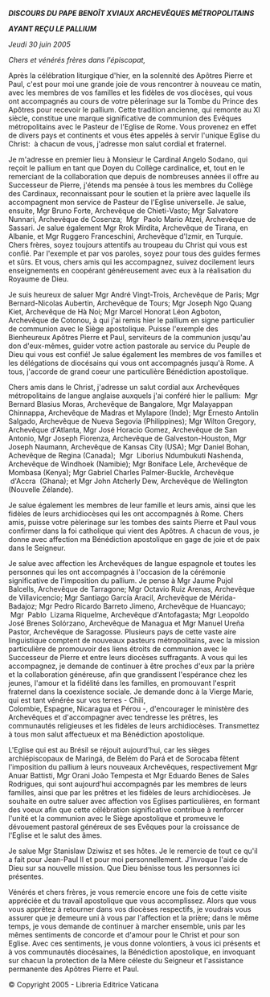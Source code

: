 ***DISCOURS DU PAPE BENOÎT XVI******AUX ARCHEVÊQUES MÉTROPOLITAINS***

***AYANT REÇU LE PALLIUM***

*Jeudi 30 juin 2005*

*Chers et vénérés frères dans l'épiscopat,*

Après la célébration liturgique d'hier, en la solennité des Apôtres Pierre et Paul, c'est pour moi une grande joie de vous rencontrer à nouveau ce matin, avec les membres de vos familles et les fidèles de vos diocèses, qui vous ont accompagnés au cours de votre pèlerinage sur la Tombe du Prince des Apôtres pour recevoir le pallium. Cette tradition ancienne, qui remonte au XI siècle, constitue une marque significative de communion des Evêques métropolitains avec le Pasteur de l'Eglise de Rome. Vous provenez en effet de divers pays et continents et vous êtes appelés à servir l'unique Eglise du Christ:  à chacun de vous, j'adresse mon salut cordial et fraternel.

Je m'adresse en premier lieu à Monsieur le Cardinal Angelo Sodano, qui reçoit le pallium en tant que Doyen du Collège cardinalice, et, tout en le remerciant de la collaboration que depuis de nombreuses années il offre au Successeur de Pierre, j'étends ma pensée à tous les membres du Collège des Cardinaux, reconnaissant pour le soutien et la prière avec laquelle ils accompagnent mon service de Pasteur de l'Eglise universelle. Je salue, ensuite, Mgr Bruno Forte, Archevêque de Chieti-Vasto; Mgr Salvatore Nunnari, Archevêque de Cosenza;  Mgr  Paolo Mario Atzei, Archevêque de Sassari. Je salue également Mgr Rrok Mirdita, Archevêque de Tirana, en Albanie, et Mgr Ruggero Franceschini, Archevêque d'Izmir, en Turquie. Chers frères, soyez toujours attentifs au troupeau du Christ qui vous est confié. Par l'exemple et par vos paroles, soyez pour tous des guides fermes et sûrs. Et vous, chers amis qui les accompagnez, suivez docilement leurs enseignements en coopérant généreusement avec eux à la réalisation du Royaume de Dieu.

Je suis heureux de saluer Mgr André Vingt-Trois, Archevêque de Paris; Mgr Bernard-Nicolas Aubertin, Archevêque de Tours; Mgr Joseph Ngo Quang Kiet, Archevêque de Hà Noi; Mgr Marcel Honorat Léon Agboton, Archevêque de Cotonou, à qui j'ai remis hier le pallium en signe particulier de communion avec le Siège apostolique. Puisse l'exemple des Bienheureux Apôtres Pierre et Paul, serviteurs de la communion jusqu'au don d'eux-mêmes, guider votre action pastorale au service du Peuple de Dieu qui vous est confié! Je salue également les membres de vos familles et les délégations de diocésains qui vous ont accompagnés jusqu'à Rome. A tous, j'accorde de grand coeur une particulière Bénédiction apostolique.

Chers amis dans le Christ, j'adresse un salut cordial aux Archevêques métropolitains de langue anglaise auxquels j'ai conféré hier le pallium:  Mgr Bernard Blasius Moras, Archevêque de Bangalore, Mgr Malayappan Chinnappa, Archevêque de Madras et Mylapore (Inde); Mgr Ernesto Antolin Salgado, Archevêque de Nueva Segovia (Philippines); Mgr Wilton Gregory, Archevêque d'Atlanta, Mgr José Horacio Gomez, Archevêque de San Antonio, Mgr Joseph Fiorenza, Archevêque de Galveston-Houston, Mgr Joseph Naumann, Archevêque de Kansas City (USA); Mgr Daniel Bohan, Achevêque de Regina (Canada);  Mgr  Liborius Ndumbukuti Nashenda, Archevêque de Windhoek (Namibie); Mgr Boniface Lele, Archevêque de Mombasa (Kenya); Mgr Gabriel Charles Palmer-Buckle, Archevêque  d'Accra  (Ghana); et Mgr John Atcherly Dew, Archevêque de Wellington (Nouvelle Zélande).

Je salue également les membres de leur famille et leurs amis, ainsi que les fidèles de leurs archidiocèses qui les ont accompagnés à Rome. Chers amis, puisse votre pèlerinage sur les tombes des saints Pierre et Paul vous confirmer dans la foi catholique qui vient des Apôtres. A chacun de vous, je donne avec affection ma Bénédiction apostolique en gage de joie et de paix dans le Seigneur.

Je salue avec affection les Archevêques de langue espagnole et toutes les personnes qui les ont accompagnés à l'occasion de la cérémonie significative de l'imposition du pallium. Je pense à Mgr Jaume Pujol Balcells, Archevêque de Tarragone; Mgr Octavio Ruiz Arenas, Archevêque de Villavicencio; Mgr Santiago García Aracil, Archevêque de Mérida-Badajoz; Mgr Pedro Ricardo Barreto Jimeno, Archevêque de Huancayo;  Mgr  Pablo  Lizama Riquelme, Archevêque d'Antofagasta; Mgr Leopoldo José Brenes Solórzano, Archevêque de Managua et Mgr Manuel Ureña Pastor, Archevêque de Saragosse. Plusieurs pays de cette vaste aire linguistique comptent de nouveaux pasteurs métropolitains, avec la mission particulière de promouvoir des liens étroits de communion avec le Successeur de Pierre et entre leurs diocèses suffragants. A vous qui les accompagnez, je demande de continuer à être proches d'eux par la prière et la collaboration généreuse, afin que grandissent l'espérance chez les jeunes, l'amour et la fidélité dans les familles, en promouvant l'esprit fraternel dans la coexistence sociale. Je demande donc à la Vierge Marie, qui est tant vénérée sur vos terres - Chili, Colombie, Espagne, Nicaragua et Pérou -, d'encourager le ministère des Archevêques et d'accompagner avec tendresse les prêtres, les communautés religieuses et les fidèles de leurs archidiocèses. Transmettez à tous mon salut affectueux et ma Bénédiction apostolique.

L'Eglise qui est au Brésil se réjouit aujourd'hui, car les sièges archiépiscopaux de Maringá, de Belém do Pará et de Sorocaba fêtent l'imposition du pallium à leurs nouveaux Archevêques, respectivement Mgr Anuar Battisti, Mgr Orani João Tempesta et Mgr Eduardo Benes de Sales Rodrigues, qui sont aujourd'hui accompagnés par les membres de leurs familles, ainsi que par les prêtres et les fidèles de leurs archidiocèses. Je souhaite en outre saluer avec affection vos Eglises particulières, en formant des voeux afin que cette célébration significative contribue à renforcer l'unité et la communion avec le Siège apostolique et promeuve le dévouement pastoral généreux de ses Evêques pour la croissance de l'Eglise et le salut des âmes.

Je salue Mgr Stanislaw Dziwisz et ses hôtes. Je le remercie de tout ce qu'il a fait pour Jean-Paul II et pour moi personnellement. J'invoque l'aide de Dieu sur sa nouvelle mission. Que Dieu bénisse tous les personnes ici présentes.

Vénérés et chers frères, je vous remercie encore une fois de cette visite appréciée et du travail apostolique que vous accomplissez. Alors que vous vous apprêtez à retourner dans vos diocèses respectifs, je voudrais vous assurer que je demeure uni à vous par l'affection et la prière; dans le même temps, je vous demande de continuer à marcher ensemble, unis par les mêmes sentiments de concorde et d'amour pour le Christ et pour son Eglise. Avec ces sentiments, je vous donne volontiers, à vous ici présents et à vos communautés diocésaines, la Bénédiction apostolique, en invoquant sur chacun la protection de la Mère céleste du Seigneur et l'assistance permanente des Apôtres Pierre et Paul.

© Copyright 2005 - Libreria Editrice Vaticana